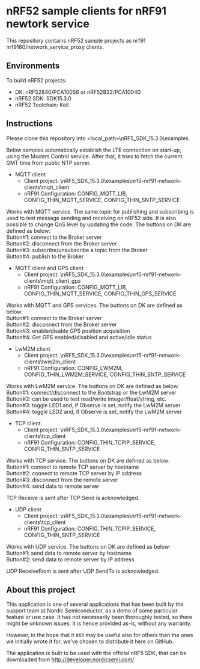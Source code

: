 nRF52 sample clients for nRF91 newtork service
==============================================
This repository contains nRF52 sample projects as nrf91 nrf9160/network_service_proxy clients.

Environments
------------
To build nRF52 projects:
* DK: nRF52840/PCA10056 or nRF52832/PCA10040
* nRF52 SDK: SDK15.3.0
* nRF52 Toolchain: Keil

Instructions
------------
Please clone this repository into <local_path>\nRF5_SDK_15.3.0\examples\.

Below samples automatically establish the LTE connection on start-up, using the Modem Control service. After that, it tries to fetch the current GMT time from public NTP server.

* MQTT client
  * Client project: \nRF5_SDK_15.3.0\examples\nrf5-nrf91-network-clients\mqtt_client
  * nRF91 Configuration: CONFIG_MQTT_LIB, CONFIG_THIN_MQTT_SERVICE, CONFIG_THIN_SNTP_SERVICE

Works with MQTT service. The same topic for publishing and subscribing is used to test message sending and receiving on nRF52 side. It is also possible to change QoS level by updating the code. The buttons on DK are defined as below:  
  Button#1: connect to the Broker server  
  Button#2: disconnect from the Broker server  
  Button#3: subscribe/unsubscribe a topic from the Broker  
  Button#4: publish to the Broker  

* MQTT client and GPS client
  * Client project: \nRF5_SDK_15.3.0\examples\nrf5-nrf91-network-clients\mqtt_client_gps
  * nRF91 Configuration: CONFIG_MQTT_LIB, CONFIG_THIN_MQTT_SERVICE, CONFIG_THIN_GPS_SERVICE

Works with MQTT and GPS services.  The buttons on DK are defined as below:  
  Button#1: connect to the Broker server  
  Button#2: disconnect from the Broker server  
  Button#3: enable/disable GPS position acquisition  
  Button#4: Get GPS enabled/disabled and active/idle status  

* LwM2M client
  * Client project: \nRF5_SDK_15.3.0\examples\nrf5-nrf91-network-clients\lwm2m_client
  * nRF91 Configuration: CONFIG_LWM2M, CONFIG_THIN_LWM2M_SERVICE, CONFIG_THIN_SNTP_SERVICE

Works with LwM2M service. The buttons on DK are defined as below:  
  Button#1: connect/disconnect to the Bootstrap or the LwM2M server  
  Button#2: can be used to test read/write integer/float/string, etc.  
  Button#3: toggle LED1 and, if Observe is set, notify the LwM2M server  
  Button#4: toggle LED2 and, if Observe is set, notify the LwM2M server  

* TCP client
  * Client project: \nRF5_SDK_15.3.0\examples\nrf5-nrf91-network-clients\tcp_client
  * nRF91 Configuration: CONFIG_THIN_TCPIP_SERVICE, CONFIG_THIN_SNTP_SERVICE

Works with TCP service. The buttons on DK are defined as below:  
  Button#1: connect to remote TCP server by hostname  
  Button#2: connect to remote TCP server by IP address  
  Button#3: disconnect from the remote server  
  Button#4: send data to remote server  

TCP Receive is sent after TCP Send is acknowledged.

* UDP client
  * Client project: \nRF5_SDK_15.3.0\examples\nrf5-nrf91-network-clients\tcp_client
  * nRF91 Configuration: CONFIG_THIN_TCPIP_SERVICE, CONFIG_THIN_SNTP_SERVICE

Works with UDP service. The buttons on DK are defined as below:  
  Button#1: send data to remote server by hostname  
  Button#2: send data to remote server by IP address  

UDP ReceiveFrom is sent after UDP SendTo is acknowledged.

About this project
------------------

This application is one of several applications that has been built by the support team at Nordic Semiconductor, as a demo of some particular feature or use case. It has not necessarily been thoroughly tested, so there might be unknown issues. It is hence provided as-is, without any warranty.

However, in the hope that it still may be useful also for others than the ones we initially wrote it for, we've chosen to distribute it here on GitHub.

The application is built to be used with the official nRF5 SDK, that can be downloaded from http://developer.nordicsemi.com/
